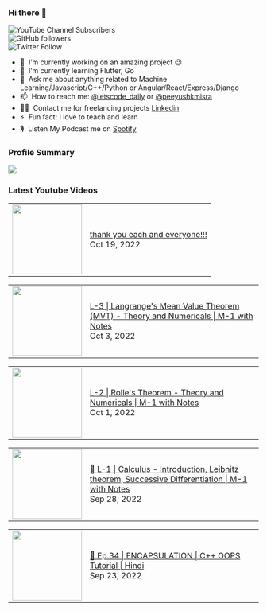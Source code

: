 ### Hi there 👋

![YouTube Channel Subscribers](https://img.shields.io/youtube/channel/subscribers/UCgmk1KXmrHXt_DO0kScyVmQ?style=social)  
![GitHub followers](https://img.shields.io/github/followers/misrapk?style=social)  
![Twitter Follow](https://img.shields.io/twitter/follow/peeyushkmisra?style=social)

- 🔭 &nbsp;I’m currently working on an amazing project :wink:
- 🌱 &nbsp;I’m currently learning Flutter, Go
- 💬 &nbsp;Ask me about anything related to Machine Learning/Javascript/C++/Python or Angular/React/Express/Django
- 📫 &nbsp;How to reach me: [@letscode_daily](https://www.instagram.com/letscode_daily/) or [@peeyushkmisra](https://www.instagram.com/peeyushkmisra/)
- 👨‍💻 &nbsp;Contact me for freelancing projects [Linkedin](https://www.linkedin.com/in/peeyushkmisra/)
- ⚡ &nbsp;Fun fact: I love to teach and learn
- 🎙 &nbsp;Listen My Podcast me on [Spotify](https://open.spotify.com/show/5HlTHA4yxnj56N1klajpQc)

### Profile Summary

![](https://github-profile-summary-cards.vercel.app/api/cards/profile-details?username=misrapk&theme=dracula)

### Latest Youtube Videos

<!-- YOUTUBE:START --><table><tr><td><a href="https://www.youtube.com/watch?v=39o9FBW2JpQ"><img width="140px" src="https://i.ytimg.com/vi/39o9FBW2JpQ/mqdefault.jpg"></a></td>
<td><a href="https://www.youtube.com/watch?v=39o9FBW2JpQ">thank you each and everyone!!!</a><br/>Oct 19, 2022</td></tr></table>
<table><tr><td><a href="https://www.youtube.com/watch?v=375kUuKT1Mg"><img width="140px" src="https://i.ytimg.com/vi/375kUuKT1Mg/mqdefault.jpg"></a></td>
<td><a href="https://www.youtube.com/watch?v=375kUuKT1Mg">L-3 | Langrange&#39;s Mean Value Theorem &lpar;MVT&rpar; - Theory and Numericals | M-1 with Notes</a><br/>Oct 3, 2022</td></tr></table>
<table><tr><td><a href="https://www.youtube.com/watch?v=zPTpbgNOjzs"><img width="140px" src="https://i.ytimg.com/vi/zPTpbgNOjzs/mqdefault.jpg"></a></td>
<td><a href="https://www.youtube.com/watch?v=zPTpbgNOjzs">L-2 | Rolle&#39;s Theorem - Theory and Numericals | M-1 with Notes</a><br/>Oct 1, 2022</td></tr></table>
<table><tr><td><a href="https://www.youtube.com/watch?v=-akcjA6X9pk"><img width="140px" src="https://i.ytimg.com/vi/-akcjA6X9pk/mqdefault.jpg"></a></td>
<td><a href="https://www.youtube.com/watch?v=-akcjA6X9pk">🔴 L-1 | Calculus - Introduction, Leibnitz theorem, Successive Differentiation | M-1 with Notes</a><br/>Sep 28, 2022</td></tr></table>
<table><tr><td><a href="https://www.youtube.com/watch?v=0uw0jxoeNws"><img width="140px" src="https://i.ytimg.com/vi/0uw0jxoeNws/mqdefault.jpg"></a></td>
<td><a href="https://www.youtube.com/watch?v=0uw0jxoeNws">🔴 Ep.34 | ENCAPSULATION | C++ OOPS Tutorial |  Hindi</a><br/>Sep 23, 2022</td></tr></table>
<!-- YOUTUBE:END -->

